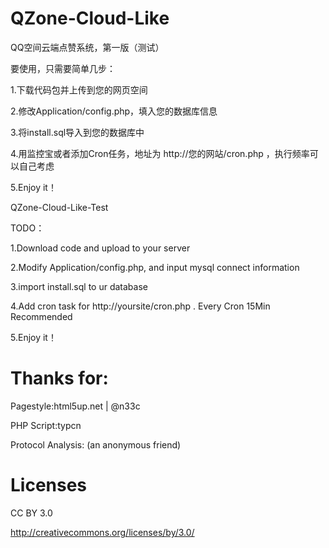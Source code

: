 QZone-Cloud-Like
================

QQ空间云端点赞系统，第一版（测试）

要使用，只需要简单几步：

1.下载代码包并上传到您的网页空间

2.修改Application/config.php，填入您的数据库信息

3.将install.sql导入到您的数据库中

4.用监控宝或者添加Cron任务，地址为   http://您的网站/cron.php ，执行频率可以自己考虑

5.Enjoy it！





QZone-Cloud-Like-Test

TODO：

1.Download code and upload to your server

2.Modify Application/config.php, and input mysql connect information

3.import install.sql to ur database

4.Add cron task for http://yoursite/cron.php  . Every Cron 15Min Recommended

5.Enjoy it！


Thanks for:
===========

Pagestyle:html5up.net | @n33c

PHP Script:typcn

Protocol Analysis: (an anonymous friend)



Licenses
========

CC BY 3.0

http://creativecommons.org/licenses/by/3.0/


